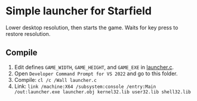 # Simple launcher for Starfield

Lower desktop resolution, then starts the game.
Waits for key press to restore resolution.

## Compile

1. Edit defines `GAME_WIDTH`, `GAME_HEIGHT`, and `GAME_EXE` in [launcher.c](launcher.c).
2. Open `Developer Command Prompt for VS 2022` and go to this folder.
3. Compile: `cl /c /Wall launcher.c`
4. Link: `link /machine:X64 /subsystem:console /entry:Main /out:launcher.exe launcher.obj kernel32.lib user32.lib shell32.lib`
